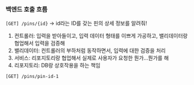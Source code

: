 ### 백엔드 호출 흐름
`[GET] /pins/{id}` -> id라는 ID를 갖는 핀의 상세 정보를 알려줘!
1. 컨트롤러: 입력을 받아들이고, 입력 데이터 형태를 이쁘게 가공하고, 밸리데이터랑 협업해서 입력을 검증해
2. 밸리데이터: 컨트롤러의 부하처럼 동작하면서, 입력에 대한 검증을 처리
3. 서비스: 리포지토리랑 협업해서 실제로 사용자가 요청한 뭔가...뭔가를 해
4. 리포지토리: DB랑 상호작용을 하는 책임

`[GET] /pins/pin-id-1`